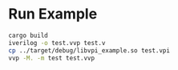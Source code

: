 # Run Example

```bash
cargo build
iverilog -o test.vvp test.v
cp ../target/debug/libvpi_example.so test.vpi
vvp -M. -m test test.vvp
```
